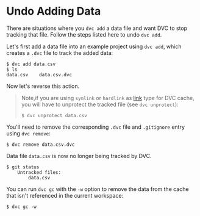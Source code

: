 # Undo Adding Data

There are situations where you `dvc add` a data file and want DVC to stop
tracking that file. Follow the steps listed here to undo `dvc add`.

Let's first add a data file into an example <abbr>project</abbr> using
`dvc add`, which creates a `.dvc` file to track the added data:

```dvc
$ dvc add data.csv
$ ls
data.csv    data.csv.dvc
```

Now let's reverse this action.

> Note,if you are using `symlink` or `hardlink` as
> [link](doc/user-guide/large-dataset-optimization#file-link-types-for-the-dvc-cache)
> type for DVC <abbr>cache</abbr>, you will have to unprotect the tracked file
> (see `dvc unprotect`):
>
> ```dvc
> $ dvc unprotect data.csv
> ```

You'll need to remove the corresponding `.dvc` file and `.gitignore` entry using
`dvc remove`:

```dvc
$ dvc remove data.csv.dvc
```

Data file `data.csv` is now no longer being tracked by DVC.

```dvc
$ git status
    Untracked files:
        data.csv
```

You can run `dvc gc` with the `-w` option to remove the data from the cache that
isn't referenced in the current workspace:

```dvc
$ dvc gc -w
```
